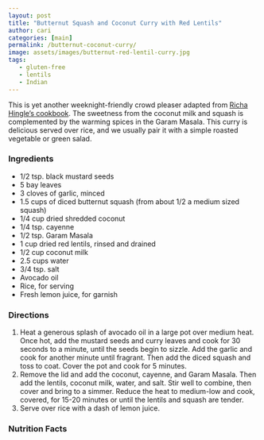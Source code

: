 ```yaml
---
layout: post
title: "Butternut Squash and Coconut Curry with Red Lentils"
author: cari
categories: [main]
permalink: /butternut-coconut-curry/
image: assets/images/butternut-red-lentil-curry.jpg
tags:
   - gluten-free
   - lentils
   - Indian
---
```


This is yet another weeknight-friendly crowd pleaser adapted from [Richa Hingle’s cookbook](https://www.veganricha.com/vegan-richas-indian-kitchen-cookbook). The sweetness from the coconut milk and squash is complemented by the warming spices in the Garam Masala. This curry is delicious served over rice, and we usually pair it with a simple roasted vegetable or green salad.


<h3> Ingredients </h3>

- 1/2 tsp. black mustard seeds
- 5 bay leaves
- 3 cloves of garlic, minced
- 1.5 cups of diced butternut squash (from about 1/2 a medium sized squash)
- 1/4 cup dried shredded coconut
- 1/4 tsp. cayenne
- 1/2 tsp. Garam Masala
- 1 cup dried red lentils, rinsed and drained
- 1/2 cup coconut milk
- 2.5 cups water
- 3/4 tsp. salt
- Avocado oil
- Rice, for serving
- Fresh lemon juice, for garnish

<h3> Directions </h3>

1. Heat a generous splash of avocado oil in a large pot over medium heat. Once hot, add the mustard seeds and curry leaves and cook for 30 seconds to a minute, until the seeds begin to sizzle. Add the garlic and cook for another minute until fragrant. Then add the diced squash and toss to coat. Cover the pot and cook for 5 minutes.
2. Remove the lid and add the coconut, cayenne, and Garam Masala. Then add the lentils, coconut milk, water, and salt. Stir well to combine, then cover and bring to a simmer. Reduce the heat to medium-low and cook, covered, for 15-20 minutes or until the lentils and squash are tender.
3. Serve over rice with a dash of lemon juice.

<h3> Nutrition Facts </h3>

